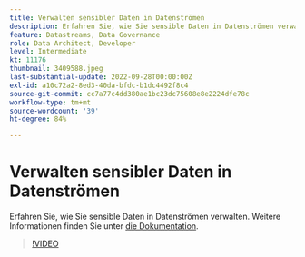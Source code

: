 ```yaml
---
title: Verwalten sensibler Daten in Datenströmen
description: Erfahren Sie, wie Sie sensible Daten in Datenströmen verwalten.
feature: Datastreams, Data Governance
role: Data Architect, Developer
level: Intermediate
kt: 11176
thumbnail: 3409588.jpeg
last-substantial-update: 2022-09-28T00:00:00Z
exl-id: a10c72a2-8ed3-40da-bfdc-b1dc4492f8c4
source-git-commit: cc7a77c4dd380ae1bc23dc75608e8e2224dfe78c
workflow-type: tm+mt
source-wordcount: '39'
ht-degree: 84%

---
```


# Verwalten sensibler Daten in Datenströmen

Erfahren Sie, wie Sie sensible Daten in Datenströmen verwalten.  Weitere Informationen finden Sie unter [die Dokumentation](https://experienceleague.adobe.com/docs/experience-platform/edge/datastreams/overview.html?lang=de).

>[!VIDEO](https://video.tv.adobe.com/v/3409588/?quality=12&learn=on)
